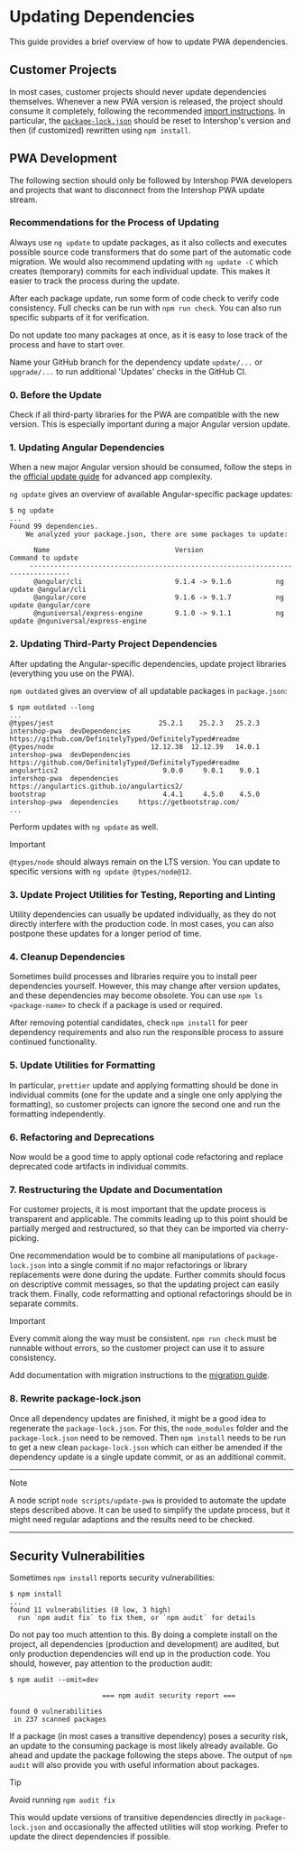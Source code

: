 <!--
kb_guide
kb_pwa
kb_everyone
kb_sync_latest_only
-->

# Updating Dependencies

This guide provides a brief overview of how to update PWA dependencies.

## Customer Projects

In most cases, customer projects should never update dependencies themselves.
Whenever a new PWA version is released, the project should consume it completely, following the recommended [import instructions](./customizations.md#import-changes-from-new-release).
In particular, the [`package-lock.json`](./customizations.md#dependencies) should be reset to Intershop's version and then (if customized) rewritten using `npm install`.

## PWA Development

The following section should only be followed by Intershop PWA developers and projects that want to disconnect from the Intershop PWA update stream.

### Recommendations for the Process of Updating

Always use `ng update` to update packages, as it also collects and executes possible source code transformers that do some part of the automatic code migration.
We would also recommend updating with `ng update -C` which creates (temporary) commits for each individual update.
This makes it easier to track the process during the update.

After each package update, run some form of code check to verify code consistency.
Full checks can be run with `npm run check`.
You can also run specific subparts of it for verification.

Do not update too many packages at once, as it is easy to lose track of the process and have to start over.

Name your GitHub branch for the dependency update `update/...` or `upgrade/...` to run additional 'Updates' checks in the GitHub CI.

### 0. Before the Update

Check if all third-party libraries for the PWA are compatible with the new version.
This is especially important during a major Angular version update.

### 1. Updating Angular Dependencies

When a new major Angular version should be consumed, follow the steps in the [official update guide](https://update.angular.io) for advanced app complexity.

`ng update` gives an overview of available Angular-specific package updates:

```text
$ ng update
...
Found 99 dependencies.
    We analyzed your package.json, there are some packages to update:

      Name                               Version                  Command to update
     --------------------------------------------------------------------------------
      @angular/cli                       9.1.4 -> 9.1.6           ng update @angular/cli
      @angular/core                      9.1.6 -> 9.1.7           ng update @angular/core
      @nguniversal/express-engine        9.1.0 -> 9.1.1           ng update @nguniversal/express-engine
```

### 2. Updating Third-Party Project Dependencies

After updating the Angular-specific dependencies, update project libraries (everything you use on the PWA).

`npm outdated` gives an overview of all updatable packages in `package.json`:

```text
$ npm outdated --long
...
@types/jest                          25.2.1    25.2.3   25.2.3  intershop-pwa  devDependencies  https://github.com/DefinitelyTyped/DefinitelyTyped#readme
@types/node                        12.12.38  12.12.39   14.0.1  intershop-pwa  devDependencies  https://github.com/DefinitelyTyped/DefinitelyTyped#readme
angulartics2                          9.0.0     9.0.1    9.0.1  intershop-pwa  dependencies     https://angulartics.github.io/angulartics2/
bootstrap                             4.4.1     4.5.0    4.5.0  intershop-pwa  dependencies     https://getbootstrap.com/
...
```

Perform updates with `ng update` as well.

> [!IMPORTANT]
>
> `@types/node` should always remain on the LTS version.
> You can update to specific versions with `ng update @types/node@12`.

### 3. Update Project Utilities for Testing, Reporting and Linting

Utility dependencies can usually be updated individually, as they do not directly interfere with the production code.
In most cases, you can also postpone these updates for a longer period of time.

### 4. Cleanup Dependencies

Sometimes build processes and libraries require you to install peer dependencies yourself.
However, this may change after version updates, and these dependencies may become obsolete.
You can use `npm ls <package-name>` to check if a package is used or required.

After removing potential candidates, check `npm install` for peer dependency requirements and also run the responsible process to assure continued functionality.

### 5. Update Utilities for Formatting

In particular, `prettier` update and applying formatting should be done in individual commits (one for the update and a single one only applying the formatting), so customer projects can ignore the second one and run the formatting independently.

### 6. Refactoring and Deprecations

Now would be a good time to apply optional code refactoring and replace deprecated code artifacts in individual commits.

### 7. Restructuring the Update and Documentation

For customer projects, it is most important that the update process is transparent and applicable.
The commits leading up to this point should be partially merged and restructured, so that they can be imported via cherry-picking.

One recommendation would be to combine all manipulations of `package-lock.json` into a single commit if no major refactorings or library replacements were done during the update.
Further commits should focus on descriptive commit messages, so that the updating project can easily track them.
Finally, code reformatting and optional refactorings should be in separate commits.

> [!IMPORTANT]
> Every commit along the way must be consistent.
> `npm run check` must be runnable without errors, so the customer project can use it to assure consistency.

Add documentation with migration instructions to the [migration guide](./migrations.md).

### 8. Rewrite package-lock.json

Once all dependency updates are finished, it might be a good idea to regenerate the `package-lock.json`.
For this, the `node_modules` folder and the `package-lock.json` need to be removed.
Then `npm install` needs to be run to get a new clean `package-lock.json` which can either be amended if the dependency update is a single update commit, or as an additional commit.

---

> [!NOTE]
> A node script `node scripts/update-pwa` is provided to automate the update steps described above.
> It can be used to simplify the update process, but it might need regular adaptions and the results need to be checked.

---

## Security Vulnerabilities

Sometimes `npm install` reports security vulnerabilities:

```text
$ npm install
...
found 11 vulnerabilities (8 low, 3 high)
  run `npm audit fix` to fix them, or `npm audit` for details
```

Do not pay too much attention to this.
By doing a complete install on the project, all dependencies (production and development) are audited, but only production dependencies will end up in the production code.
You should, however, pay attention to the production audit:

```text
$ npm audit --omit=dev

                       === npm audit security report ===

found 0 vulnerabilities
 in 237 scanned packages
```

If a package (in most cases a transitive dependency) poses a security risk, an update to the consuming package is most likely already available.
Go ahead and update the package following the steps above.
The output of `npm audit` will also provide you with useful information about packages.

> [!TIP]
> Avoid running `npm audit fix`
>
> This would update versions of transitive dependencies directly in `package-lock.json` and occasionally the affected utilities will stop working.
> Prefer to update the direct dependencies if possible.

